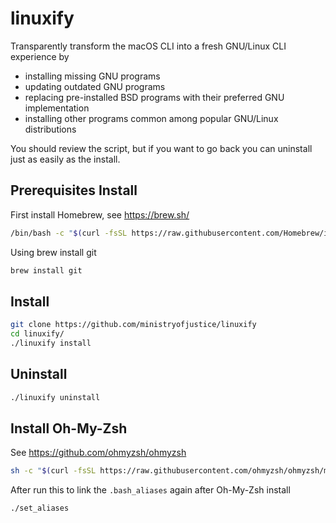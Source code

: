 # linuxify

Transparently transform the macOS CLI into a fresh GNU/Linux CLI experience by

- installing missing GNU programs
- updating outdated GNU programs
- replacing pre-installed BSD programs with their preferred GNU implementation
- installing other programs common among popular GNU/Linux distributions

You should review the script, but if you want to go back you can uninstall just
as easily as the install.

## Prerequisites Install

First install Homebrew, see https://brew.sh/

```bash
/bin/bash -c "$(curl -fsSL https://raw.githubusercontent.com/Homebrew/install/HEAD/install.sh)"
```

Using brew install git

```bash
brew install git
```

## Install

```bash
git clone https://github.com/ministryofjustice/linuxify
cd linuxify/
./linuxify install
```

## Uninstall

```bash
./linuxify uninstall
```

## Install Oh-My-Zsh

See https://github.com/ohmyzsh/ohmyzsh

```bash
sh -c "$(curl -fsSL https://raw.githubusercontent.com/ohmyzsh/ohmyzsh/master/tools/install.sh)"
```

After run this to link the `.bash_aliases` again after Oh-My-Zsh install

```bash
./set_aliases
```
